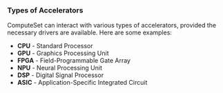 ### Types of Accelerators

ComputeSet can interact with various types of accelerators, provided the necessary drivers are available. Here are
some examples:

- **CPU** - Standard Processor
- **GPU** - Graphics Processing Unit
- **FPGA** - Field-Programmable Gate Array
- **NPU** - Neural Processing Unit
- **DSP** - Digital Signal Processor
- **ASIC** - Application-Specific Integrated Circuit
